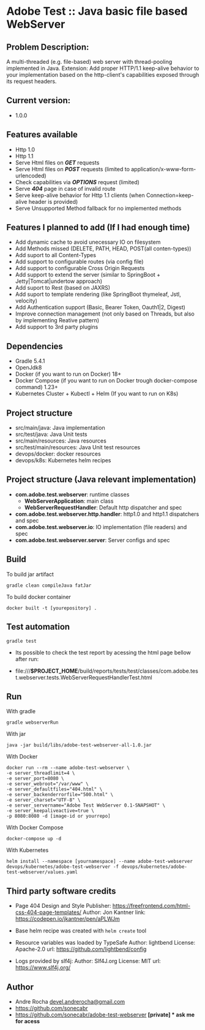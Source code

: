 # Adobe Test :: Java basic file based WebServer

## Problem Description:
A multi-threaded (e.g. file-based) web server with thread-pooling implemented in Java.
Extension: Add proper HTTP/1.1 keep-alive behavior to your implementation based on the http-client's
capabilities exposed through its request headers.

## Current version: 
 - 1.0.0

## Features available
 - Http 1.0
 - Http 1.1
 - Serve Html files on ___GET___ requests
 - Serve Html files on ___POST___ requests (limited to application/x-www-form-urlencoded)
 - Check capabilities via ___OPTIONS___ request (limited)
 - Serve ___404___ page in case of invalid route
 - Serve keep-alive behavior for Http 1.1 clients (when Connection=keep-alive header is provided)
 - Serve Unsupported Method fallback for no implemented methods

## Features I planned to add (If I had enough time) 
 - Add dynamic cache to avoid unecessary IO on filesystem
 - Add Methods missed (DELETE, PATH, HEAD, POST(all conten-types))
 - Add suport to all Content-Types
 - Add support to configurable routes (via config file)
 - Add support to configurable Cross Origin Requests
 - Add support to extend the server (similar to SpringBoot + Jetty|Tomcat|undertow approach)
 - Add suport to Rest (based on JAXRS)
 - Add suport to template rendering (like SpringBoot thymeleaf, Jstl, velocity)
 - Add Authentication support (Basic, Bearer Token, Oauth1|2, Digest)
 - Improve connection management (not only based on Threads, but also by implementing Reative pattern)
 - Add support to 3rd party plugins

## Dependencies
 - Gradle 5.4.1
 - OpenJdk8
 - Docker (if you want to run on Docker) 18+
 - Docker Compose (if you want to run on Docker trough docker-compose command) 1.23+
 - Kubernetes Cluster + Kubectl + Helm (If you want to run on K8s)

## Project structure
- src/main/java: Java implementation
- src/test/java: Java Unit tests
- src/main/resources: Java resources
- src/test/main/resources: Java Unit test resources
- devops/docker: docker resources
- devops/k8s: Kubernetes helm recipes

## Project structure (Java relevant implementation)
- __com.adobe.test.webserver__: runtime classes
  - __WebServerApplication__: main class
  - __WebServerRequestHandler__: Default http dispatcher and spec
- __com.adobe.test.webserver.http.handler__: http1.0 and http1.1 dispatchers and spec
- __com.adobe.test.webserver.io__: IO implementation (file readers) and spec
- __com.adobe.test.webserver.server__: Server configs and spec
   

## Build
To build jar artifact
```
gradle clean compileJava fatJar
```
To build docker container
```
docker built -t [yourepository] .
```

## Test automation
```
gradle test
```
* Its possible to check the test report by acessing the html page bellow after run:
 - file:///__$PROJECT_HOME__/build/reports/tests/test/classes/com.adobe.test.webserver.tests.WebServerRequestHandlerTest.html


## Run
With gradle
```
gradle webserverRun
```

With jar
```
java -jar build/libs/adobe-test-webserver-all-1.0.jar
```

With Docker
```
docker run --rm --name adobe-test-webserver \ 
-e server_threadlimit=4 \
-e server_port=8080 \
-e server_webroot="/var/www" \
-e server_defaultfiles="404.html" \
-e server_backenderrorfile="500.html" \
-e server_charset="UTF-8" \
-e server_servername="Adobe Test WebServer 0.1-SNAPSHOT" \
-e server_keepaliveactive=true \
-p 8080:8080 -d [image-id or yourrepo]
```


With Docker Compose
```
docker-compose up -d
```

With Kubernetes
```
helm install --namespace [yournamespace] --name adobe-test-webserver devops/kubernetes/adobe-test-webserver -f devops/kubernetes/adobe-test-webserver/values.yaml
```

## Third party software credits
  - Page 404 Design and Style
    Publisher: https://freefrontend.com/html-css-404-page-templates/
    Author: Jon Kantner
    link: https://codepen.io/jkantner/pen/aPLWJm
    
  - Base helm recipe was created with `helm create` tool
  
  - Resource variables was loaded by TypeSafe
    Author: lightbend
    License: Apache-2.0
    url: https://github.com/lightbend/config

  - Logs provided by slf4j:
    Author: Slf4J.org
    License: MIT
    url: https://www.slf4j.org/
      
## Author
 - Andre Rocha <devel.andrerocha@gmail.com>
 - https://github.com/sonecabr
 - https://github.com/sonecabr/adobe-test-webserver __[private] * ask me for acess__